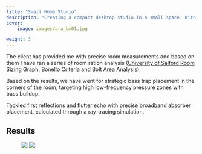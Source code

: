 ```yaml
---
title: "Small Home Studio"
description: "Creating a compact desktop studio in a small space. With after pictures."
cover:
    image: images/ara_bm01.jpg

weight: 3
---
```


The client has provided me with precise room measurements and based on them I have ran a series of room ration analysis ([University of Salford Room Sizing Graph](https://hub.salford.ac.uk/sirc-acoustics/architecture-and-building-acoustics/room-sizing-for-studios/), Bonello Criteria and Bolt Area Analysis).

Based on the results, we have went for strategic bass trap placement in the corners of the room, targeting high low-frequency pressure zones with bass buildup.

Tackled first reflections and flutter echo with precise broadband absorber placement, calculated through a ray-tracing simulation.

## Results

<figure>
  <img src="/images/ara_bm02.jpeg">
  <img src="/images/ara_bm03.jpeg">
</figure>